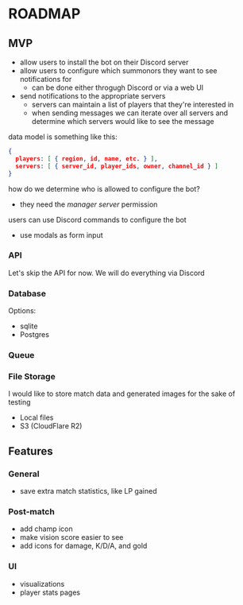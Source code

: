# ROADMAP

## MVP

- allow users to install the bot on their Discord server
- allow users to configure which summonors they want to see notifications for
  - can be done either throgugh Discord or via a web UI
- send notifications to the appropriate servers
  - servers can maintain a list of players that they're interested in
  - when sending messages we can iterate over all servers and determine which servers would like to see the message

data model is something like this:

```json
{
  players: [ { region, id, name, etc. } ],
  servers: [ { server_id, player_ids, owner, channel_id } ]
}
```

how do we determine who is allowed to configure the bot?

- they need the _manager server_ permission

users can use Discord commands to configure the bot

- use modals as form input

### API

Let's skip the API for now. We will do everything via Discord

### Database

Options:

- sqlite
- Postgres

### Queue

### File Storage

I would like to store match data and generated images for the sake of testing

- Local files
- S3 (CloudFlare R2)

## Features

### General

- save extra match statistics, like LP gained

### Post-match

- add champ icon
- make vision score easier to see
- add icons for damage, K/D/A, and gold

### UI

- visualizations
- player stats pages
